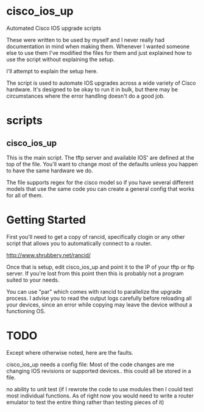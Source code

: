 cisco_ios_up
============

Automated Cisco IOS upgrade scripts

These were written to be used by myself and I never really had documentation
in mind when making them.  Whenever I wanted someone else to use them I've
modified the files for them and just explained how to use the script
without explaining the setup.

I'll attempt to explain the setup here.

The script is used to automate IOS upgrades across a wide variety of Cisco
hardware.  It's designed to be okay to run it in bulk, but there may be
circumstances where the error handling doesn't do a good job.

scripts
=======

cisco_ios_up
------------

This is the main script.  The tftp server and available IOS' are defined at
the top of the file.  You'll want to change most of the defaults unless you
happen to have the same hardware we do.

The file supports regex for the cisco model so if you have several different
models that use the same code you can create a general config that works for
all of them.

Getting Started
===============

First you'll need to get a copy of rancid, specifically clogin or any other
script that allows you to automatically connect to a router.

http://www.shrubbery.net/rancid/

Once that is setup, edit cisco_ios_up and point it to the IP of your
tftp or ftp server.  If you're lost from this point then this is probably not
a program suited to your needs.

You can use "par" which comes with rancid to parallelize the upgrade process.
I advise you to read the output logs carefully before reloading all your
devices, since an error while copying may leave the device without a
functioning OS.

TODO
====

Except where otherwise noted, here are the faults.

cisco_ios_up needs a config file: Most of the code changes are me changing IOS
revisions or supported devices.. this could all be stored in a file.

no ability to unit test (if I rewrote the code to use modules then I could
test most individual functions.  As of right now you would need to write a
router emulator to test the entire thing rather than testing pieces of it)

